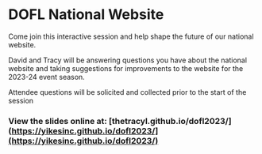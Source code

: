 # DOFL National Website

Come join this interactive session and help shape the future of our national website.

David and Tracy will be answering questions you have about the national website and taking suggestions for improvements to the website for the 2023-24 event season.

Attendee questions will be solicited and collected prior to the start of the session

### View the slides online at: [thetracyl.github.io/dofl2023/](https://yikesinc.github.io/dofl2023/](https://yikesinc.github.io/dofl2023/) 

